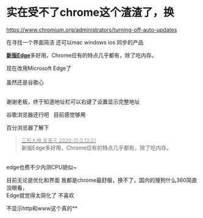 # 实在受不了chrome这个渣渣了，换


https://www.chromium.org/administrators/turning-off-auto-updates

在寻找一个界面简洁 还可以mac windows ios 同步的产品

<a href="https://www.microsoft.com/zh-cn/edge" target="_blank"><strong>新版Edge</strong></a>多好用，Chrome应有的特点几乎都有，除了吃内存。<img src="static/image/smiley/default/lol.gif" smilieid="12" border="0" alt="" />

现在改用Microsoft Edge了<br />
<br />
虽然还是谷歌心

<br />
谢谢老板，终于知道地址栏可以右键了设置显示完整地址

 谷歌浏览器还行吧&nbsp; &nbsp;目前感觉够用

百分浏览器了解下<img src="static/image/smiley/default/lol.gif" smilieid="12" border="0" alt="" />

<div class="quote"><blockquote><font size="2"><a href="https://www.hostloc.com/forum.php?mod=redirect&amp;goto=findpost&amp;pid=9406272&amp;ptid=762726" target="_blank"><font color="#999999">三和大神 发表于 2020-11-5 13:21</font></a></font><br />
新版Edge多好用，Chrome应有的特点几乎都有，除了吃内存。</blockquote></div><br />
edge也费不少内测CPU貌似~

目前无论是优化和界面 我都是chrome最舒服，换不了，国内的搜狗什么360简直没眼看，<br />
Edge就觉得太简化了 不喜欢

不显示http和www这个真的**
